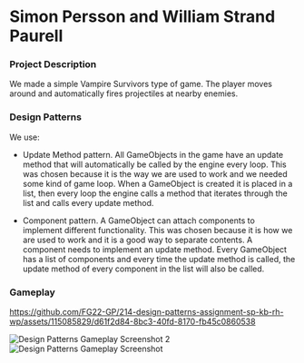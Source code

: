 # Simon Persson and William Strand Paurell

### Project Description
We made a simple Vampire Survivors type of game. The player moves around and automatically fires projectiles at nearby enemies.

### Design Patterns
We use:  
- Update Method pattern. All GameObjects in the game have an update method that will automatically be called by the engine every loop.
This was chosen because it is the way we are used to work and we needed some kind of game loop.
When a GameObject is created it is placed in a list, then every loop the engine calls a method that iterates through the list and calls every update method.

- Component pattern. A GameObject can attach components to implement different functionality.
This was chosen because it is how we are used to work and it is a good way to separate contents.
A component needs to implement an update method. Every GameObject has a list of components and every time the update method is called, the update method of every component in the list will also be called.

### Gameplay

https://github.com/FG22-GP/214-design-patterns-assignment-sp-kb-rh-wp/assets/115085829/d61f2d84-8bc3-40fd-8170-fb45c0860538

![Design Patterns Gameplay Screenshot 2](https://github.com/FG22-GP/214-design-patterns-assignment-sp-kb-rh-wp/assets/115085829/3e67ce9f-457a-48bc-a5ca-d087b0a7ff01)
![Design Patterns Gameplay Screenshot](https://github.com/FG22-GP/214-design-patterns-assignment-sp-kb-rh-wp/assets/115085829/3cafd227-17bf-4fa8-856e-4c8e3a77e801)
